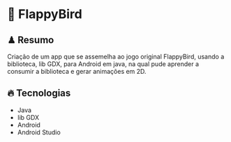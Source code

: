 <h1>🐤 FlappyBird </h1>

<h2>♟ Resumo </h2>
Criação de um app que se assemelha ao jogo original FlappyBird, usando a biblioteca, lib GDX, para Android em java, na qual pude aprender a consumir a biblioteca e gerar animações em 2D.

<h2>🔥 Tecnologias</h2>
<ul>
<li>Java</li>
<li>lib GDX</li>
<li>Android</li>
<li>Android Studio</li>
</ul>
